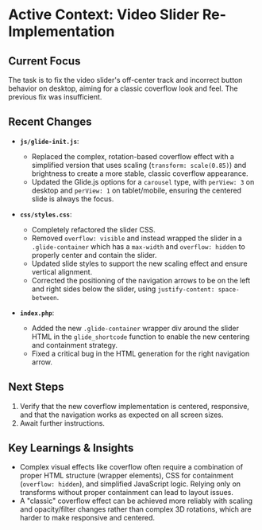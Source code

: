 # Active Context: Video Slider Re-Implementation

## Current Focus

The task is to fix the video slider's off-center track and incorrect button behavior on desktop, aiming for a classic coverflow look and feel. The previous fix was insufficient.

## Recent Changes

*   **`js/glide-init.js`**:
    *   Replaced the complex, rotation-based coverflow effect with a simplified version that uses scaling (`transform: scale(0.85)`) and brightness to create a more stable, classic coverflow appearance.
    *   Updated the Glide.js options for a `carousel` type, with `perView: 3` on desktop and `perView: 1` on tablet/mobile, ensuring the centered slide is always the focus.

*   **`css/styles.css`**:
    *   Completely refactored the slider CSS.
    *   Removed `overflow: visible` and instead wrapped the slider in a `.glide-container` which has a `max-width` and `overflow: hidden` to properly center and contain the slider.
    *   Updated slide styles to support the new scaling effect and ensure vertical alignment.
    *   Corrected the positioning of the navigation arrows to be on the left and right sides below the slider, using `justify-content: space-between`.

*   **`index.php`**:
    *   Added the new `.glide-container` wrapper div around the slider HTML in the `glide_shortcode` function to enable the new centering and containment strategy.
    *   Fixed a critical bug in the HTML generation for the right navigation arrow.

## Next Steps

1.  Verify that the new coverflow implementation is centered, responsive, and that the navigation works as expected on all screen sizes.
2.  Await further instructions.

## Key Learnings & Insights

*   Complex visual effects like coverflow often require a combination of proper HTML structure (wrapper elements), CSS for containment (`overflow: hidden`), and simplified JavaScript logic. Relying only on transforms without proper containment can lead to layout issues.
*   A "classic" coverflow effect can be achieved more reliably with scaling and opacity/filter changes rather than complex 3D rotations, which are harder to make responsive and centered.
